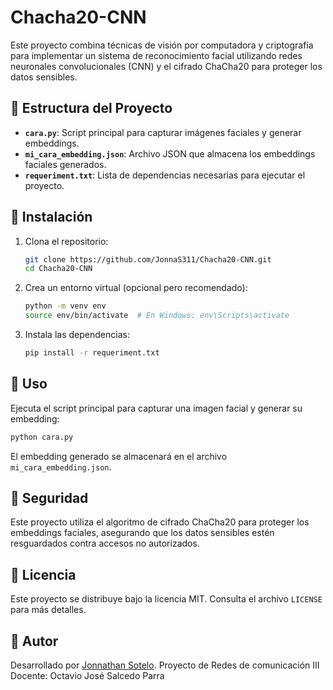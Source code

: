
# Chacha20-CNN

Este proyecto combina técnicas de visión por computadora y criptografía para implementar un sistema de reconocimiento facial utilizando redes neuronales convolucionales (CNN) y el cifrado ChaCha20 para proteger los datos sensibles.

## 📂 Estructura del Proyecto

- **`cara.py`**: Script principal para capturar imágenes faciales y generar embeddings.
- **`mi_cara_embedding.json`**: Archivo JSON que almacena los embeddings faciales generados.
- **`requeriment.txt`**: Lista de dependencias necesarias para ejecutar el proyecto.

## 🚀 Instalación

1. Clona el repositorio:
   ```bash
   git clone https://github.com/JonnaS311/Chacha20-CNN.git
   cd Chacha20-CNN
   ```

2. Crea un entorno virtual (opcional pero recomendado):
   ```bash
   python -m venv env
   source env/bin/activate  # En Windows: env\Scripts\activate
   ```

3. Instala las dependencias:
   ```bash
   pip install -r requeriment.txt
   ```

## 🧠 Uso

Ejecuta el script principal para capturar una imagen facial y generar su embedding:

```bash
python cara.py
```

El embedding generado se almacenará en el archivo `mi_cara_embedding.json`.

## 🔐 Seguridad

Este proyecto utiliza el algoritmo de cifrado ChaCha20 para proteger los embeddings faciales, asegurando que los datos sensibles estén resguardados contra accesos no autorizados.

## 📄 Licencia

Este proyecto se distribuye bajo la licencia MIT. Consulta el archivo `LICENSE` para más detalles.

## 👤 Autor

Desarrollado por [Jonnathan Sotelo](https://github.com/JonnaS311).
Proyecto de Redes de comunicación III
Docente: Octavio José Salcedo Parra
